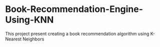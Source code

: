 # Book-Recommendation-Engine-Using-KNN
This project present creating a book recommendation algorithm using K-Nearest Neighbors
